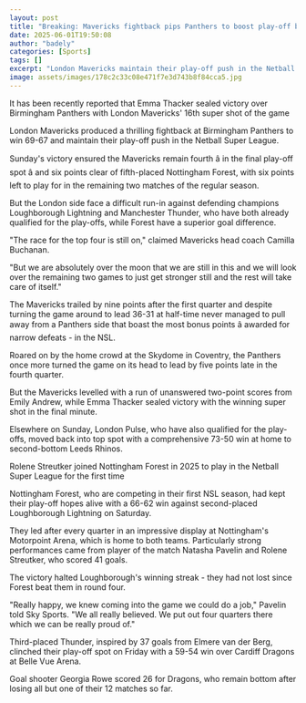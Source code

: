 ```yaml
---
layout: post
title: "Breaking: Mavericks fightback pips Panthers to boost play-off bid"
date: 2025-06-01T19:50:08
author: "badely"
categories: [Sports]
tags: []
excerpt: "London Mavericks maintain their play-off push in the Netball Super League with a thrilling 69-67 win at Birmingham Panthers."
image: assets/images/178c2c33c08e471f7e3d743b8f84cca5.jpg
---
```


It has been recently reported that Emma Thacker sealed victory over Birmingham Panthers with London Mavericks' 16th super shot of the game

London Mavericks produced a thrilling fightback at Birmingham Panthers to win 69-67 and maintain their play-off push in the Netball Super League.

Sunday's victory ensured the Mavericks remain fourth â in the final play-off spot â and six points clear of fifth-placed Nottingham Forest, with six points left to play for in the remaining two matches of the regular season.

But the London side face a difficult run-in against defending champions Loughborough Lightning and Manchester Thunder, who have both already qualified for the play-offs, while Forest have a superior goal difference.

"The race for the top four is still on," claimed Mavericks head coach Camilla Buchanan. 

"But we are absolutely over the moon that we are still in this and we will look over the remaining two games to just get stronger still and the rest will take care of itself."

The Mavericks trailed by nine points after the first quarter and despite turning the game around to lead 36-31 at half-time never managed to pull away from a Panthers side that boast the most bonus points â awarded for narrow defeats - in the NSL.

Roared on by the home crowd at the Skydome in Coventry, the Panthers once more turned the game on its head to lead by five points late in the fourth quarter.

But the Mavericks levelled with a run of unanswered two-point scores from Emily Andrew, while Emma Thacker sealed victory with the winning super shot in the final minute.

Elsewhere on Sunday, London Pulse, who have also qualified for the play-offs, moved back into top spot with a comprehensive 73-50 win at home to second-bottom Leeds Rhinos.

Rolene Streutker joined Nottingham Forest in 2025 to play in the Netball Super League for the first time

Nottingham Forest, who are competing in their first NSL season, had kept their play-off hopes alive with a 66-62 win against second-placed Loughborough Lightning on Saturday.

They led after every quarter in an impressive display at Nottingham's Motorpoint Arena, which is home to both teams. Particularly strong performances came from player of the match Natasha Pavelin and Rolene Streutker, who scored 41 goals.

The victory halted Loughborough's winning streak - they had not lost since Forest beat them in round four.

"Really happy, we knew coming into the game we could do a job," Pavelin told Sky Sports. "We all really believed. We put out four quarters there which we can be really proud of."

Third-placed Thunder, inspired by 37 goals from Elmere van der Berg, clinched their play-off spot on Friday with a 59-54 win over Cardiff Dragons at Belle Vue Arena.

Goal shooter Georgia Rowe scored 26 for Dragons, who remain bottom after losing all but one of their 12 matches so far. 

